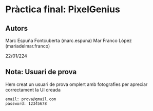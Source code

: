 # Pràctica final: PixelGenius

## Autors
Marc Espuña Fontcuberta (marc.espuna)
Mar Franco López (mariadelmar.franco)

22/01/224

## Nota: Usuari de prova
Hem creat un usuari de prova omplert amb fotografies per apreciar correctament la UI creada

    email: prova@gmail.com
    password: 12345678